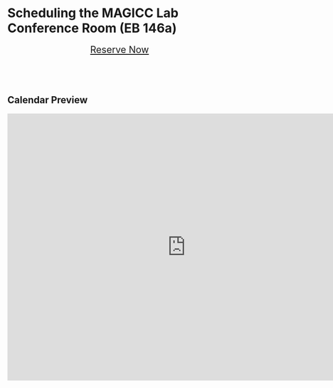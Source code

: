 # Scheduling the MAGICC Lab Conference Room (EB 146a)

<div style="height:4em;font-size:1.5em" align="center">
  <a href="https://magicclab.youcanbook.me" class="magicc-button">Reserve Now</a>
</div>

## Calendar Preview

<div align="center">
<iframe frameborder="0" height="600" scrolling="no" src="https://www.google.com/calendar/embed?title=MAGICC%20Lab%20Conference%20Room%20(EB%20146A)%20Schedule&amp;height=600&amp;wkst=2&amp;bgcolor=%23FFFFFF&amp;src=magicc.lab%40gmail.com&amp;color=%232952A3&amp;src=en.usa%23holiday%40group.v.calendar.google.com&amp;color=%235F6B02&amp;ctz=America%2FDenver" style=" border-width:0 " width="800"></iframe>
</div>
